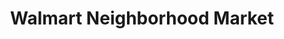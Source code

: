 ---
title: "Walmart Neighborhood Market"
url: /starkville/walmart-neighborhood-market/
shop: supermarket
---